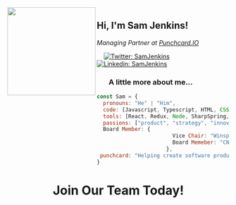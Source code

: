 
<img align='left' src="https://punchcard.io/wp-content/uploads/2020/06/punchcard_logo_2020.png" width="200">
<h2> Hi, I'm Sam Jenkins! </h2>
<p><em>Managing Partner at <a href="http://www.punchcard.io">Punchcard.IO</a> 
</em></p>

&nbsp; &nbsp; [![Twitter: SamJenkins](https://img.shields.io/twitter/follow/SamJenkins?style=social)](https://twitter.com/SamJenkins)
[![Linkedin: SamJenkins](https://img.shields.io/badge/-samjenkins-blue?style=flat-square&logo=Linkedin&logoColor=white&link=https://www.linkedin.com/in/SamJenkins/)](https://www.linkedin.com/in/SamJenkins/)


### &nbsp;&nbsp;&nbsp;&nbsp;&nbsp;&nbsp; A little more about me...  

```javascript
const Sam = {
  pronouns: "He" | "Him",
  code: [Javascript, Typescript, HTML, CSS, Ruby,]
  tools: [React, Redux, Node, SharpSpring, Styled-Components, Jest,],
  passions: ["product", "strategy", "innovation", "yegbusiness"],
  Board Member: {
                        Vice Chair: "Winspear Centre",
                        Board Memeber: "CN Community Foundation",
                      },
 punchcard: "Helping create software products & Tech platforms that transform the world around us."
}
```

# <center>Join Our Team Today!

<p align="center">
<a href="https://punchcard.io/careers/">
 <img src="https://punchcard.io/wp-content/uploads/2020/12/normal_share_image_1601410142.png" height="400" width="700 />
</a></p>

